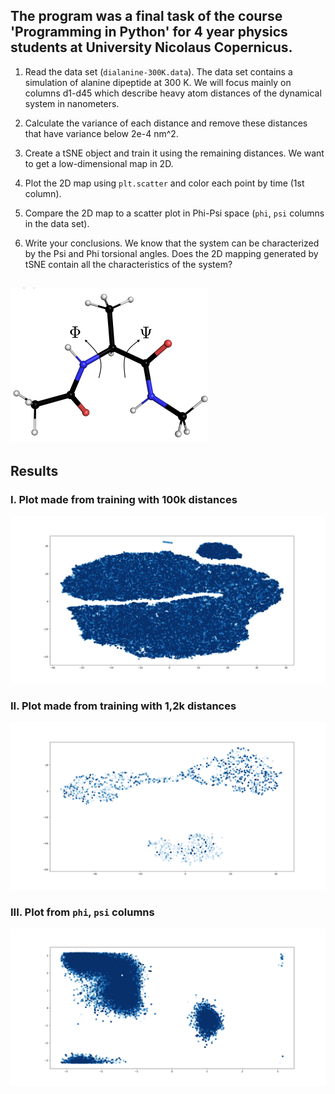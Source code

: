 ## The program was a final task of the course 'Programming in Python' for 4 year physics students at University Nicolaus Copernicus.


1. Read the data set (`dialanine-300K.data`). The data set contains a simulation of alanine dipeptide at 300 K. We will focus mainly on columns d1-d45 which describe heavy atom distances of the dynamical system in nanometers.

2. Calculate the variance of each distance and remove these distances that have variance below 2e-4 nm^2.

3. Create a tSNE object and train it using the remaining distances. We want to get a low-dimensional map in 2D.

4. Plot the 2D map using `plt.scatter` and color each point by time (1st column).

5. Compare the 2D map to a scatter plot in Phi-Psi space (`phi`, `psi` columns in the data set).

6. Write your conclusions. We know that the system can be characterized by the Psi and Phi torsional angles. Does the 2D mapping generated by tSNE contain all the characteristics of the system?

## ![dialanine](dialanine.png)
## Results

### I. Plot made from training with 100k distances
![](colorfull.png)

### II. Plot made from training with 1,2k distances
![](simple_file_plot.png)

### III. Plot from `phi`, `psi` columns
![](phi_psi_plot.png)
